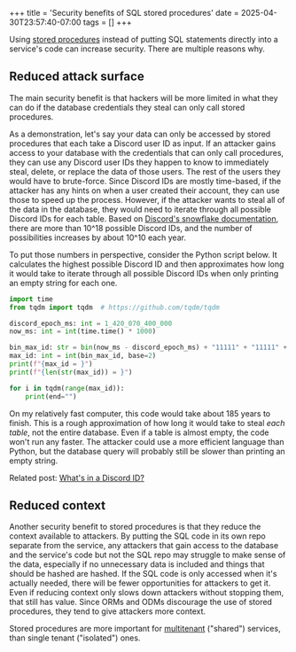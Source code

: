 +++
title = 'Security benefits of SQL stored procedures'
date = 2025-04-30T23:57:40-07:00
tags = []
+++

Using [stored procedures](https://en.wikipedia.org/wiki/Stored_procedure) instead of putting SQL statements directly into a service's code can increase security. There are multiple reasons why.

## Reduced attack surface

The main security benefit is that hackers will be more limited in what they can do if the database credentials they steal can only call stored procedures. 

As a demonstration, let's say your data can only be accessed by stored procedures that each take a Discord user ID as input. If an attacker gains access to your database with the credentials that can only call procedures, they can use any Discord user IDs they happen to know to immediately steal, delete, or replace the data of those users. The rest of the users they would have to brute-force. Since Discord IDs are mostly time-based, if the attacker has any hints on when a user created their account, they can use those to speed up the process. However, if the attacker wants to steal all of the data in the database, they would need to iterate through all possible Discord IDs for each table. Based on [Discord's snowflake documentation](https://discord.com/developers/docs/reference#snowflakes), there are more than 10^18 possible Discord IDs, and the number of possibilities increases by about 10^10 each year.

To put those numbers in perspective, consider the Python script below. It calculates the highest possible Discord ID and then approximates how long it would take to iterate through all possible Discord IDs when only printing an empty string for each one.

```python
import time
from tqdm import tqdm  # https://github.com/tqdm/tqdm

discord_epoch_ms: int = 1_420_070_400_000
now_ms: int = int(time.time() * 1000)

bin_max_id: str = bin(now_ms - discord_epoch_ms) + "11111" + "11111" + "111111111111"
max_id: int = int(bin_max_id, base=2)
print(f"{max_id = }")
print(f"{len(str(max_id)) = }")

for i in tqdm(range(max_id)):
    print(end="")
```

On my relatively fast computer, this code would take about 185 years to finish. This is a rough approximation of how long it would take to steal *each table*, not the entire database. Even if a table is almost empty, the code won't run any faster. The attacker could use a more efficient language than Python, but the database query will probably still be slower than printing an empty string.

Related post: [What's in a Discord ID?](https://til.chriswheeler.dev/whats-in-a-discord-id/)

## Reduced context

Another security benefit to stored procedures is that they reduce the context available to attackers. By putting the SQL code in its own repo separate from the service, any attackers that gain access to the database and the service's code but not the SQL repo may struggle to make sense of the data, especially if no unnecessary data is included and things that should be hashed are hashed. If the SQL code is only accessed when it's actually needed, there will be fewer opportunities for attackers to get it. Even if reducing context only slows down attackers without stopping them, that still has value. Since ORMs and ODMs discourage the use of stored procedures, they tend to give attackers more context.

Stored procedures are more important for [multitenant](https://en.wikipedia.org/wiki/Multitenancy) ("shared") services, than single tenant ("isolated") ones.
